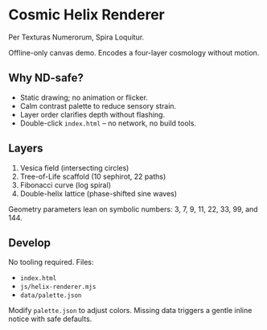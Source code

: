 # Cosmic Helix Renderer
Per Texturas Numerorum, Spira Loquitur.

Offline-only canvas demo. Encodes a four-layer cosmology without motion.

## Why ND-safe?
- Static drawing; no animation or flicker.
- Calm contrast palette to reduce sensory strain.
- Layer order clarifies depth without flashing.
- Double-click `index.html` – no network, no build tools.

## Layers
1. Vesica field (intersecting circles)
2. Tree-of-Life scaffold (10 sephirot, 22 paths)
3. Fibonacci curve (log spiral)
4. Double-helix lattice (phase-shifted sine waves)

Geometry parameters lean on symbolic numbers:
3, 7, 9, 11, 22, 33, 99, and 144.

## Develop
No tooling required. Files:
- `index.html`
- `js/helix-renderer.mjs`
- `data/palette.json`

Modify `palette.json` to adjust colors. Missing data triggers a gentle inline notice with safe defaults.

